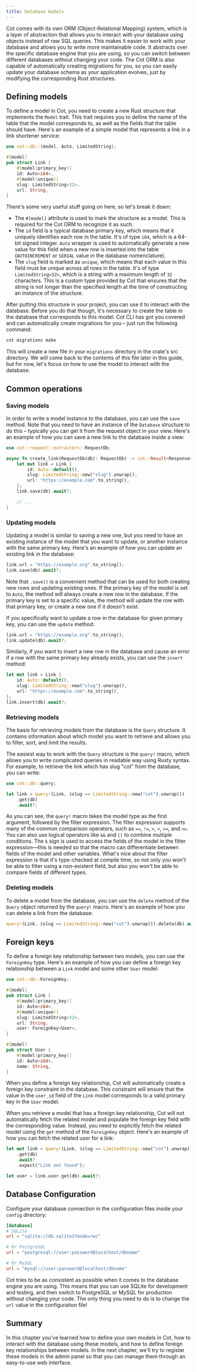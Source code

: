 ```yaml
---
title: Database models
---
```


Cot comes with its own ORM (Object-Relational Mapping) system, which is a layer of abstraction that allows you to interact with your database using objects instead of raw SQL queries. This makes it easier to work with your database and allows you to write more maintainable code. It abstracts over the specific database engine that you are using, so you can switch between different databases without changing your code. The Cot ORM is also capable of automatically creating migrations for you, so you can easily update your database schema as your application evolves, just by modifying the corresponding Rust structures.

## Defining models

To define a model in Cot, you need to create a new Rust structure that implements the `Model` trait. This trait requires you to define the name of the table that the model corresponds to, as well as the fields that the table should have. Here's an example of a simple model that represents a link in a link shortener service:

```rust
use cot::db::{model, Auto, LimitedString};

#[model]
pub struct Link {
    #[model(primary_key)]
    id: Auto<i64>,
    #[model(unique)]
    slug: LimitedString<32>,
    url: String,
}
```

There's some very useful stuff going on here, so let's break it down:

* The `#[model]` attribute is used to mark the structure as a model. This is required for the Cot ORM to recognize it as such.
* The `id` field is a typical database primary key, which means that it uniquely identifies each row in the table. It's of type `i64`, which is a 64-bit signed integer. `Auto` wrapper is used to automatically generate a new value for this field when a new row is inserted into the table (`AUTOINCREMENT` or `SERIAL` value in the database nomenclature).
* The `slug` field is marked as `unique`, which means that each value in this field must be unique across all rows in the table. It's of type `LimitedString<32>`, which is a string with a maximum length of `32` characters. This is a custom type provided by Cot that ensures that the string is not longer than the specified length at the time of constructing an instance of the structure.

After putting this structure in your project, you can use it to interact with the database. Before you do that though, it's necessary to create the table in the database that corresponds to this model. Cot CLI has got you covered and can automatically create migrations for you – just run the following command:

```bash
cot migrations make
```

This will create a new file in your `migrations` directory in the crate's src directory. We will come back to the contents of this file later in this guide, but for now, let's focus on how to use the model to interact with the database.

## Common operations

### Saving models

In order to write a model instance to the database, you can use the `save` method. Note that you need to have an instance of the `Database` structure to do this – typically you can get it from the request object in your view. Here's an example of how you can save a new link to the database inside a view:

```rust
use cot::request::extractors::RequestDb;

async fn create_link(RequestDb(db): RequestDb) -> cot::Result<Response> {
    let mut link = Link {
        id: Auto::default(),
        slug: LimitedString::new("slug").unwrap(),
        url: "https://example.com".to_string(),
    };
    link.save(db).await?;

    // ...
}
```

### Updating models

Updating a model is similar to saving a new one, but you need to have an existing instance of the model that you want to update, or another instance with the same primary key. Here's an example of how you can update an existing link in the database:

```rust
link.url = "https://example.org".to_string();
link.save(db).await?;
```

Note that `.save()` is a convenient method that can be used for both creating new rows and updating existing ones. If the primary key of the model is set to `Auto`, the method will always create a new row in the database. If the primary key is set to a specific value, the method will update the row with that primary key, or create a new one if it doesn't exist.

If you specifically want to update a row in the database for given primary key, you can use the `update` method:

```rust
link.url = "https://example.org".to_string();
link.update(db).await?;
```

Similarly, if you want to insert a new row in the database and cause an error if a row with the same primary key already exists, you can use the `insert` method:

```rust
let mut link = Link {
    id: Auto::default(),
    slug: LimitedString::new("slug").unwrap(),
    url: "https://example.com".to_string(),
};
link.insert(db).await?;
```

### Retrieving models

The basis for retrieving models from the database is the `Query` structure. It contains information about which model you want to retrieve and allows you to filter, sort, and limit the results.

The easiest way to work with the `Query` structure is the `query!` macro, which allows you to write complicated queries in readable way using Rusty syntax. For example, to retrieve the link which has slug "cot" from the database, you can write:

```rust
use cot::db::query;

let link = query!(Link, $slug == LimitedString::new("cot").unwrap())
    .get(db)
    .await?;
```

As you can see, the `query!` macro takes the model type as the first argument, followed by the filter expression. The filter expression supports many of the common comparison operators, such as `==`, `!=`, `>`, `<`, `>=`, and `<=`. You can also use logical operators like `&&` and `||` to combine multiple conditions. The `$` sign is used to access the fields of the model in the filter expression—this is needed so that the macro can differentiate between fields of the model and other variables. What's nice about the filter expression is that it's type-checked at compile time, so not only you won't be able to filter using a non-existent field, but also you won't be able to compare fields of different types.

### Deleting models

To delete a model from the database, you can use the `delete` method of the `Query` object returned by the `query!` macro. Here's an example of how you can delete a link from the database:

```rust
query!(Link, $slug == LimitedString::new("cot").unwrap()).delete(db).await?;
```

## Foreign keys

To define a foreign key relationship between two models, you can use the `ForeignKey` type. Here's an example of how you can define a foreign key relationship between a `Link` model and some other `User` model:

```rust
use cot::db::ForeignKey;

#[model]
pub struct Link {
    #[model(primary_key)]
    id: Auto<i64>,
    #[model(unique)]
    slug: LimitedString<32>,
    url: String,
    user: ForeignKey<User>,
}

#[model]
pub struct User {
    #[model(primary_key)]
    id: Auto<i64>,
    name: String,
}
```

When you define a foreign key relationship, Cot will automatically create a foreign key constraint in the database. This constraint will ensure that the value in the `user_id` field of the `Link` model corresponds to a valid primary key in the `User` model.

When you retrieve a model that has a foreign key relationship, Cot will not automatically fetch the related model and populate the foreign key field with the corresponding value. Instead, you need to explicitly fetch the related model using the `get` method of the `ForeignKey` object. Here's an example of how you can fetch the related user for a link:

```rust
let mut link = query!(Link, $slug == LimitedString::new("cot").unwrap())
    .get(db)
    .await?
    .expect("Link not found");

let user = link.user.get(db).await?;
```

## Database Configuration

Configure your database connection in the configuration files inside your `config` directory:

```toml
[database]
# SQLite
url = "sqlite://db.sqlite3?mode=rwc"

# Or PostgreSQL
url = "postgresql://user:password@localhost/dbname"

# Or MySQL
url = "mysql://user:password@localhost/dbname"
```

Cot tries to be as consistent as possible when it comes to the database engine you are using. This means that you can use SQLite for development and testing, and then switch to PostgreSQL or MySQL for production without changing your code. The only thing you need to do is to change the `url` value in the configuration file!

## Summary

In this chapter you've learned how to define your own models in Cot, how to interact with the database using these models, and how to define foreign key relationships between models. In the next chapter, we'll try to register these models in the admin panel so that you can manage them through an easy-to-use web interface.

